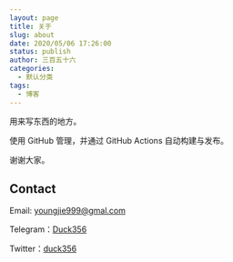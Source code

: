 ```yaml
---
layout: page
title: 关于
slug: about
date: 2020/05/06 17:26:00
status: publish
author: 三百五十六
categories: 
  - 默认分类
tags: 
  - 博客
---
```


用来写东西的地方。

使用 GitHub 管理，并通过 GitHub Actions 自动构建与发布。

谢谢大家。


## Contact

Email: youngjie999@gmal.com

Telegram：[Duck356](https://t.me/duck356)

Twitter：[duck356](https://twitter.com/duckduck356)